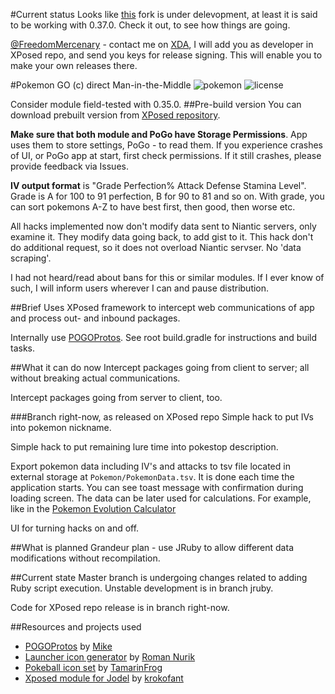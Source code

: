 #Current status
Looks like [this](https://github.com/FreedomMercenary/pokemon-go-xposed-mitm/tree/PoGo-0.37-Fix) fork is under delevopment, at least it is said to be working with 0.37.0. Check it out, to see how things are going.

[@FreedomMercenary](https://github.com/FreedomMercenary) - contact me on [XDA](http://forum.xda-developers.com/member.php?u=7671114), I will add you as developer in XPosed repo, and send you keys for release signing. This will enable you to make your own releases there.

#Pokemon GO (c) direct Man-in-the-Middle
![pokemon](https://img.shields.io/badge/Pokemon%20GO-0.35.0-blue.svg?style=flat-square")
![license](https://img.shields.io/github/license/ELynx/pokemon-go-xposed-mitm.svg)

Consider module field-tested with 0.35.0.
##Pre-build version
You can download prebuilt version from [XPosed repository](http://repo.xposed.info/module/com.elynx.pogoxmitm).

<b>Make sure that both module and PoGo have Storage Permissions</b>. App uses them to store settings, PoGo - to read them. If you experience crashes of UI, or PoGo app at start, first check permissions. If it still crashes, please provide feedback via Issues.

<b>IV output format</b> is "Grade Perfection% Attack Defense Stamina Level". Grade is A for 100 to 91 perfection, B for 90 to 81 and so on. With grade, you can sort pokemons A-Z to have best first, then good, then worse etc.

All hacks implemented now don't modify data sent to Niantic servers, only examine it. They modify data going back, to add gist to it.
This hack don't do additional request, so it does not overload Niantic servser. No 'data scraping'.

I had not heard/read about bans for this or similar modules. If I ever know of such, I will inform users wherever I can and pause distribution.

##Brief
Uses XPosed framework to intercept web communications of app and process out- and inbound packages.

Internally use [POGOProtos](https://github.com/AeonLucid/POGOProtos). See root build.gradle for instructions and build tasks.

##What it can do now
Intercept packages going from client to server; all without breaking actual communications.

Intercept packages going from server to client, too.

###Branch right-now, as released on XPosed repo
Simple hack to put IVs into pokemon nickname.

Simple hack to put remaining lure time into pokestop description.

Export pokemon data including IV's and attacks to tsv file located in external storage at `Pokemon/PokemonData.tsv`.
It is done each time the application starts. You can see toast message with confirmation during loading screen.
The data can be later used for calculations. For example, like in the [Pokemon Evolution Calculator](https://docs.google.com/spreadsheets/d/1vlEsToajcid9KTkLzgqZCpji8bDVEpMM6GQ8SqNL4-k/edit?usp=sharing)

UI for turning hacks on and off.

##What is planned
Grandeur plan - use JRuby to allow different data modifications without recompilation.

##Current state
Master branch is undergoing changes related to adding Ruby script execution. Unstable development is in branch jruby.

Code for XPosed repo release is in branch right-now.

##Resources and projects used
* [POGOProtos](https://github.com/AeonLucid/POGOProtos) by [Mike](https://github.com/AeonLucid)
* [Launcher icon generator](https://romannurik.github.io/AndroidAssetStudio/index.html) by [Roman Nurik](https://github.com/romannurik)
* [Pokeball icon set](http://tamarinfrog.deviantart.com/art/All-Poke-Balls-Free-Icons-368996730) by [TamarinFrog](http://tamarinfrog.deviantart.com/)
* [Xposed module for Jodel](https://github.com/krokofant/JodelXposed) by [krokofant](https://github.com/krokofant/JodelXposed)
